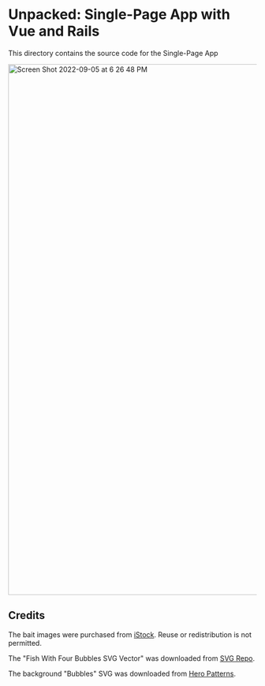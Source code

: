 # Unpacked: Single-Page App with Vue and Rails

This directory contains the source code for the Single-Page App

<img width="1077" alt="Screen Shot 2022-09-05 at 6 26 48 PM" src="https://user-images.githubusercontent.com/1174604/188521886-9e1420be-5764-4061-8df6-c49b22515da7.png">

## Credits

The bait images were purchased from [iStock](https://www.istockphoto.com/vector/fishing-bait-flat-icons-gm593301868-101806449). Reuse or redistribution is not permitted.

The "Fish With Four Bubbles SVG Vector" was downloaded from [SVG Repo](https://www.svgrepo.com/svg/140309/fish-with-four-bubbles).

The background "Bubbles" SVG was downloaded from [Hero Patterns](http://www.heropatterns.com/).
